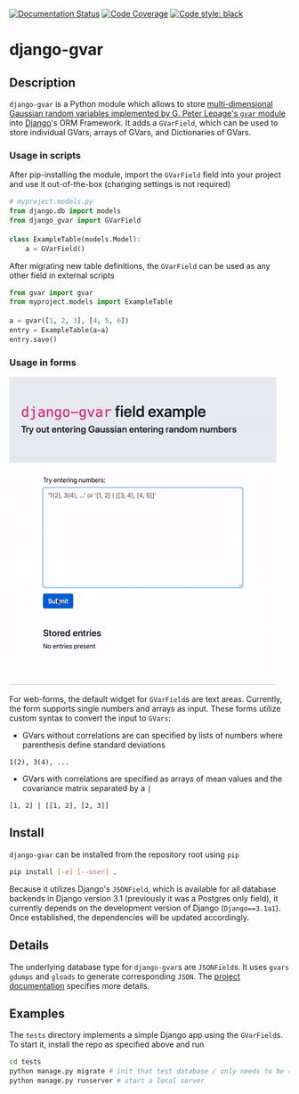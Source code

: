 [![Documentation Status](https://readthedocs.org/projects/django-gvar/badge/?version=latest)](https://django-gvar.readthedocs.io/en/latest/?badge=latest)
[![Code Coverage](https://codecov.io/gh/callat-qcd/django-gvar/branch/master/graph/badge.svg)](https://codecov.io/gh/callat-qcd/django-gvar)
[![Code style: black](https://img.shields.io/badge/code%20style-black-000000.svg)](https://github.com/psf/black)


# django-gvar

## Description

`django-gvar` is a Python module which allows to store [multi-dimensional Gaussian random variables implemented by G. Peter Lepage's `gvar` module](https://github.com/gplepage/gvar) into [Django](https://www.djangoproject.com)'s ORM Framework.
It adds a `GVarField`, which can be used to store individual GVars, arrays of GVars, and Dictionaries of GVars.

### Usage in scripts

After pip-installing the module, import the `GVarField` field into your project and use it out-of-the-box (changing settings is not required)

```python
# myproject.models.py
from django.db import models
from django_gvar import GVarField

class ExampleTable(models.Model):
    a = GVarField()
```

After migrating new table definitions, the `GVarField` can be used as any other field in external scripts
```python
from gvar import gvar
from myproject.models import ExampleTable

a = gvar([1, 2, 3], [4, 5, 6])
entry = ExampleTable(a=a)
entry.save()
```

### Usage in forms

![Example form usage](img/example.gif)

For web-forms, the default widget for `GVarField`s are text areas.
Currently, the form supports single numbers and arrays as input.
These forms utilize custom syntax to convert the input to `GVars`:

* GVars without correlations are can specified by lists of numbers where parenthesis define standard deviations
```text
1(2), 3(4), ...
```
* GVars with correlations are specified as arrays of mean values and the covariance matrix separated by a `|`
```text
[1, 2] | [[1, 2], [2, 3]]
```


## Install

`django-gvar` can be installed from the repository root using `pip`
```bash
pip install [-e] [--user] .
```

Because it utilizes Django's `JSONField`, which is available for all database backends in Django version 3.1 (previously it was a Postgres only field), it currently depends on the development version of Django (`Django==3.1a1`).
Once established, the dependencies will be updated accordingly.


## Details

The underlying database type for `django-gvar`s are `JSONField`s.
It uses `gvars` `gdumps` and `gloads` to generate corresponding `JSON`.
The [project documentation]() specifies more details.

## Examples

The `tests` directory implements a simple Django app using the `GVarField`s.
To start it, install the repo as specified above and run
```bash
cd tests
python manage.py migrate # init that test database / only needs to be run once
python manage.py runserver # start a local server
```
